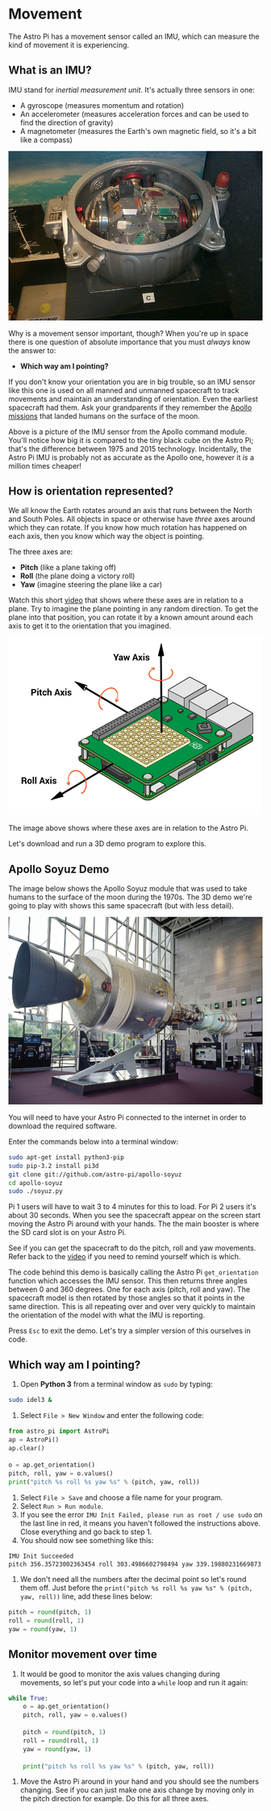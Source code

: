 # Movement

The Astro Pi has a movement sensor called an IMU, which can measure the kind of movement it is experiencing.

## What is an IMU?

IMU stand for *inertial measurement unit*. It's actually three sensors in one:

- A gyroscope (measures momentum and rotation)
- An accelerometer (measures acceleration forces and can be used to find the direction of gravity)
- A magnetometer (measures the Earth's own magnetic field, so it's a bit like a compass)

![](images/apollo_imu.jpg)

Why is a movement sensor important, though? When you're up in space there is one question of absolute importance that you must *always* know the answer to:

- **Which way am I pointing?**

If you don't know your orientation you are in big trouble, so an IMU sensor like this one is used on all manned and unmanned spacecraft to track movements and maintain an understanding of orientation. Even the earliest spacecraft had them. Ask your grandparents if they remember the [Apollo missions](http://en.wikipedia.org/wiki/Apollo_program) that landed humans on the surface of the moon.

Above is a picture of the IMU sensor from the Apollo command module. You'll notice how big it is compared to the tiny black cube on the Astro Pi; that's the difference between 1975 and 2015 technology. Incidentally, the Astro Pi IMU is probably not as accurate as the Apollo one, however it *is* a million times cheaper!

## How is orientation represented?

We all know the Earth rotates around an axis that runs between the North and South Poles. All objects in space or otherwise have *three* axes around which they can rotate. If you know how much rotation has happened on each axis, then you know which way the object is pointing.

The three axes are:

- **Pitch** (like a plane taking off)
- **Roll** (the plane doing a victory roll)
- **Yaw** (imagine steering the plane like a car)

Watch this short [video](https://www.youtube.com/watch?v=pQ24NtnaLl8) that shows where these axes are in relation to a plane. Try to imagine the plane pointing in any random direction. To get the plane into that position, you can rotate it by a known amount around each axis to get it to the orientation that you imagined.

![](images/orientation.png)

The image above shows where these axes are in relation to the Astro Pi.

Let's download and run a 3D demo program to explore this.

## Apollo Soyuz Demo

The image below shows the Apollo Soyuz module that was used to take humans to the surface of the moon during the 1970s. The 3D demo we're going to play with shows this same spacecraft (but with less detail).

![](images/apollo_soyuz.jpg)

You will need to have your Astro Pi connected to the internet in order to download the required software.

Enter the commands below into a terminal window:

```bash
sudo apt-get install python3-pip
sudo pip-3.2 install pi3d
git clone git://github.com/astro-pi/apollo-soyuz
cd apollo-soyuz
sudo ./soyuz.py
```

Pi 1 users will have to wait 3 to 4 minutes for this to load. For Pi 2 users it's about 30 seconds. When you see the spacecraft appear on the screen start moving the Astro Pi around with your hands. The the main booster is where the SD card slot is on your Astro Pi.

See if you can get the spacecraft to do the pitch, roll and yaw movements. Refer back to the [video](https://www.youtube.com/watch?v=pQ24NtnaLl8) if you need to remind yourself which is which.

The code behind this demo is basically calling the Astro Pi `get_orientation` function which accesses the IMU sensor. This then returns three angles between 0 and 360 degrees. One for each axis (pitch, roll and yaw). The spacecraft model is then rotated by those angles so that it points in the same direction. This is all repeating over and over very quickly to maintain the orientation of the model with what the IMU is reporting.

Press `Esc` to exit the demo. Let's try a simpler version of this ourselves in code.

## Which way am I pointing?

1. Open **Python 3** from a terminal window as `sudo` by typing:
  
  ```bash
  sudo idel3 &
  ```

1. Select `File > New Window` and enter the following code:

  ```python
  from astro_pi import AstroPi
  ap = AstroPi()
  ap.clear()
  
  o = ap.get_orientation()
  pitch, roll, yaw = o.values()
  print("pitch %s roll %s yaw %s" % (pitch, yaw, roll))
  ```

1. Select `File > Save` and choose a file name for your program.
1. Select `Run > Run module`.
1. If you see the error `IMU Init Failed, please run as root / use sudo` on the last line in red, it means you haven't followed the instructions above. Close everything and go back to step 1.
1. You should now see something like this: 
  
  ```
  IMU Init Succeeded
  pitch 356.35723002363454 roll 303.4986602798494 yaw 339.19880231669873
  ```

1. We don't need all the numbers after the decimal point so let's round them off. Just before the `print("pitch %s roll %s yaw %s" % (pitch, yaw, roll))` line, add these lines below:

  ```python
  pitch = round(pitch, 1)
  roll = round(roll, 1)
  yaw = round(yaw, 1)
  ```

## Monitor movement over time

1. It would be good to monitor the axis values changing during movements, so let's put your code into a `while` loop and run it again:

  ```python
  while True:
      o = ap.get_orientation()
      pitch, roll, yaw = o.values()
      
      pitch = round(pitch, 1)
      roll = round(roll, 1)
      yaw = round(yaw, 1)
      
      print("pitch %s roll %s yaw %s" % (pitch, yaw, roll))
  ```

1. Move the Astro Pi around in your hand and you should see the numbers changing. See if you can just make one axis change by moving only in the pitch direction for example. Do this for all three axes.

